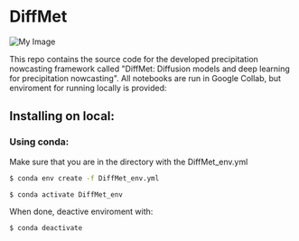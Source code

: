 # DiffMet



![My Image]([images/my-image.jpg](https://raw.githubusercontent.com/gapav/DiffMet/main/repo_imgs/pred1.png?token=GHSAT0AAAAAAB46RJ2A4BC2MBKT7CKPLMIQZBH3OZQ))


This repo contains the source code for the developed precipitation nowcasting framework called "DiffMet: Diffusion models and deep learning for precipitation nowcasting". 
All notebooks are run in Google Collab, but enviroment for running locally is provided: 


## Installing on local:

### Using conda:

Make sure that you are in the directory with the DiffMet_env.yml

```bash
$ conda env create -f DiffMet_env.yml
```
```bash
$ conda activate DiffMet_env
```

When done, deactive enviroment with:

```bash
$ conda deactivate
```
